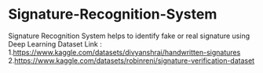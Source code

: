 # Signature-Recognition-System
Signature Recognition System helps to identify fake or real signature using Deep Learning
Dataset Link :
1.https://www.kaggle.com/datasets/divyanshrai/handwritten-signatures
2.https://www.kaggle.com/datasets/robinreni/signature-verification-dataset
